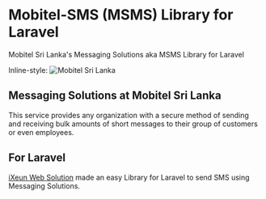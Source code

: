# Mobitel-SMS (MSMS) Library for Laravel
Mobitel Sri Lanka's Messaging Solutions aka MSMS Library for Laravel

Inline-style: 
![Mobitel Sri Lanka](https://upload.wikimedia.org/wikipedia/en/f/f8/Mobitel_logo.png "Mobitel Sri Lanka")

## Messaging Solutions at Mobitel Sri Lanka
This service provides any organization with a secure method of sending and receiving bulk amounts of short messages to their group of customers or even employees.

## For Laravel
[iXeun Web Solution](https://www.ixeun.com/) made an easy Library for Laravel to send SMS using Messaging Solutions.  